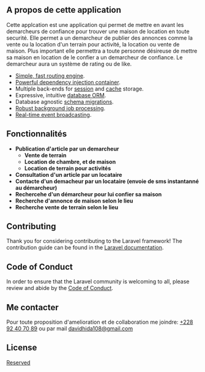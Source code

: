 

## A propos de cette application

Cette applcation est une application qui permet de mettre en avant les demarcheurs de confiance pour trouver une maison de location en toute securité.
Elle permet a un demarcheur de publier des annonces comme la vente ou la location d'un terrain pour activité, la location ou vente de maison. Plus important elle permettra a toute personne désireuse de mettre sa maison en location de le confier a un demarcheur de confiance. Le demarcheur aura un système de rating ou de like.

- [Simple, fast routing engine](https://laravel.com/docs/routing).
- [Powerful dependency injection container](https://laravel.com/docs/container).
- Multiple back-ends for [session](https://laravel.com/docs/session) and [cache](https://laravel.com/docs/cache) storage.
- Expressive, intuitive [database ORM](https://laravel.com/docs/eloquent).
- Database agnostic [schema migrations](https://laravel.com/docs/migrations).
- [Robust background job processing](https://laravel.com/docs/queues).
- [Real-time event broadcasting](https://laravel.com/docs/broadcasting).


## Fonctionnalités


- **Publication d'article par un demarcheur**
    - **Vente de terrain**
    - **Location de chambre, et de maison**
    - **Location de terrain pour activités**
- **Consultation d'un article par un locataire**
- **Contacte d'un demacheur par un locataire (envoie de sms instantanné au démarcheur)**
- **Rechercehe d'un démarcheur pour lui confier sa maison**
- **Recherche d'annonce de maison selon le lieu**
- **Recherche vente de terrain selon le lieu**


## Contributing

Thank you for considering contributing to the Laravel framework! The contribution guide can be found in the [Laravel documentation](https://laravel.com/docs/contributions).

## Code of Conduct

In order to ensure that the Laravel community is welcoming to all, please review and abide by the [Code of Conduct](https://laravel.com/docs/contributions#code-of-conduct).

## Me contacter

Pour toute proposition d'amelioration et de collaboration me joindre:
[+228 92 40 70 89]() ou par mail [davidhida108@gmail.com](mailto:davidhida108@gmail.com)


## License

[Reserved]()
